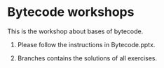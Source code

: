 # Bytecode workshops

This is the workshop about bases of bytecode.

1. Please follow the instructions in Bytecode.pptx.

2. Branches contains the solutions of all exercises.